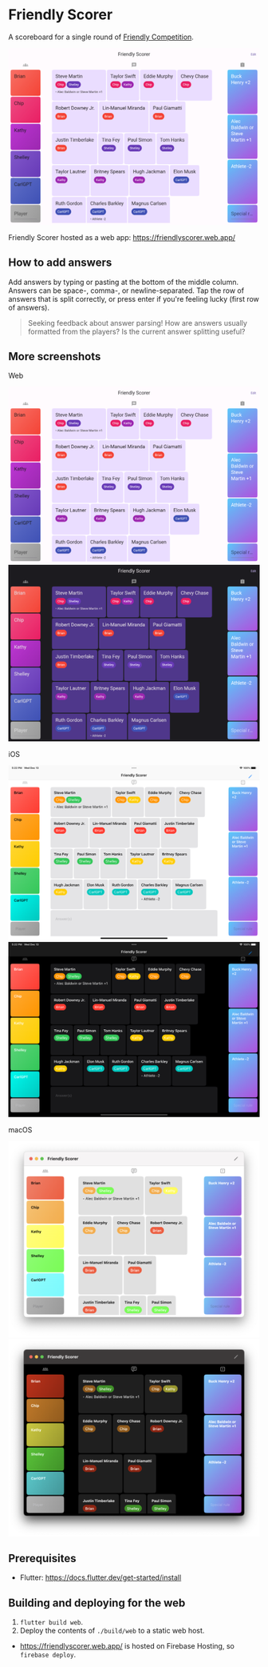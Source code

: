 # Friendly Scorer

A scoreboard for a single round of [Friendly Competition](https://www.theincomparable.com/gameshow/friendly/).

![Screenshot of Friendly Scorer, a web app with three columns. Players are on the left, special rules on the right, and answers in the middle. Answers are dragged onto players or special rules to label that answer.](readmeassets/web_light.png)

Friendly Scorer hosted as a web app: https://friendlyscorer.web.app/

## How to add answers

Add answers by typing or pasting at the bottom of the middle column. Answers can be space-, comma-, or newline-separated. Tap the row of answers that is split correctly, or press enter if you're feeling lucky (first row of answers).

> Seeking feedback about answer parsing! How are answers usually formatted from the players? Is the current answer splitting useful?

## More screenshots

Web

![Screenshot of Friendly Scorer as a web app with light mode appearance](readmeassets/web_light.png)
![Screenshot of Friendly Scorer as a web app with dark mode appearance](readmeassets/web_dark.png)

iOS

![Screenshot of Friendly Scorer as an iOS app with light mode appearance](readmeassets/ios_light.png)
![Screenshot of Friendly Scorer as an iOS app with dark mode appearance](readmeassets/ios_dark.png)

macOS

![Screenshot of Friendly Scorer as a macOS app with light mode appearance](readmeassets/mac_light.png)
![Screenshot of Friendly Scorer as a macOS app with dark mode appearance](readmeassets/mac_dark.png)


## Prerequisites

* Flutter: https://docs.flutter.dev/get-started/install

## Building and deploying for the web

1. `flutter build web`.
2. Deploy the contents of `./build/web` to a static web host.
  * https://friendlyscorer.web.app/ is hosted on Firebase Hosting, so `firebase deploy`.
